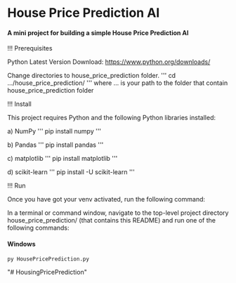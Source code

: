 # House Price Prediction AI
#### A mini project for building a simple House Price Prediction AI 

!!! Prerequisites

Python Latest Version Download:
https://www.python.org/downloads/

Change directories to house_price_prediction folder.
'''
cd .../house_price_prediction/
'''
where ... is your path to the folder that contain house_price_prediction folder

!!! Install

This project requires Python and the following Python libraries installed:

a) NumPy
'''
pip install numpy
'''

b) Pandas
'''
pip install pandas
'''

c) matplotlib
'''
pip install matplotlib
'''

d) scikit-learn
'''
pip install -U scikit-learn
'''

!!! Run

Once you have got your venv activated, run the following command:

In a terminal or command window, navigate to the top-level project directory house_price_prediction/ (that contains this README) and run one of the following commands:

#### Windows
```
py HousePricePrediction.py
```
"# HousingPricePrediction" 
